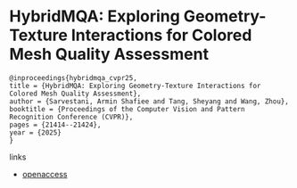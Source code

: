 # HybridMQA: Exploring Geometry-Texture Interactions for Colored Mesh Quality Assessment

```
@inproceedings{hybridmqa_cvpr25,
title = {HybridMQA: Exploring Geometry-Texture Interactions for Colored Mesh Quality Assessment},
author = {Sarvestani, Armin Shafiee and Tang, Sheyang and Wang, Zhou},
booktitle = {Proceedings of the Computer Vision and Pattern Recognition Conference (CVPR)},
pages = {21414--21424},
year = {2025}
}
```

links
- [openaccess](https://openaccess.thecvf.com//content/CVPR2025/html/Sarvestani_HybridMQA_Exploring_Geometry-Texture_Interactions_for_Colored_Mesh_Quality_Assessment_CVPR_2025_paper.html)
